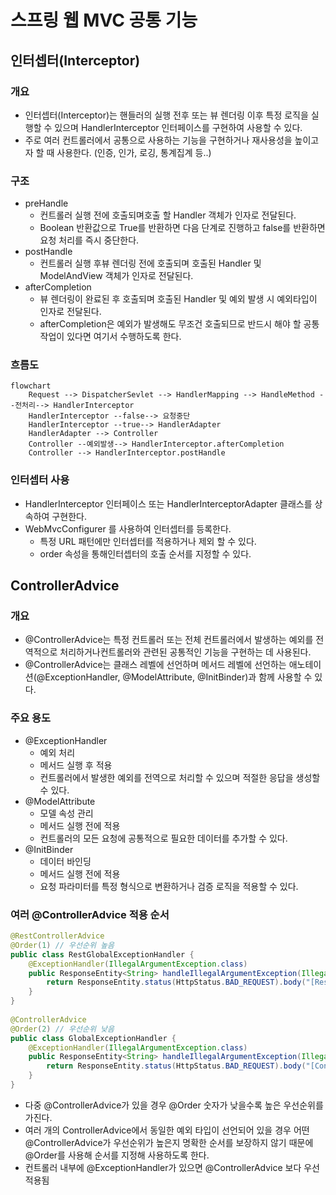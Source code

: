 # 스프링 웹 MVC 공통 기능
## 인터셉터(Interceptor)
### 개요
* 인터셉터(Interceptor)는 핸들러의 실행 전후 또는 뷰 렌더링 이후 특정 로직을 실행할 수 있으며 HandlerInterceptor 인터페이스를 구현하여 사용할 수 있다.
* 주로 여러 컨트롤러에서 공통으로 사용하는 기능을 구현하거나 재사용성을 높이고자 할 때 사용한다. (인증, 인가, 로깅, 통계집계 등..)

### 구조
* preHandle
  * 컨트롤러 실행 전에 호출되며호출 할 Handler 객체가 인자로 전달된다.
  * Boolean 반환값으로 True를 반환하면 다음 단계로 진행하고 false를 반환하면 요청 처리를 즉시 중단한다.
* postHandle
  * 컨트롤러 실행 후뷰 렌더링 전에 호출되며 호출된 Handler 및 ModelAndView 객체가 인자로 전달된다.
* afterCompletion
  * 뷰 렌더링이 완료된 후 호출되며 호출된 Handler 및 예외 발생 시 예외타입이 인자로 전달된다.
  * afterCompletion은 예외가 발생해도 무조건 호출되므로 반드시 해야 할 공통 작업이 있다면 여기서 수행하도록 한다.

### 흐름도
```mermaid
flowchart
    Request --> DispatcherSevlet --> HandlerMapping --> HandleMethod --전처리--> HandlerInterceptor
    HandlerInterceptor --false--> 요청중단
    HandlerInterceptor --true--> HandlerAdapter
    HandlerAdapter --> Controller
    Controller --예외발생--> HandlerInterceptor.afterCompletion
    Controller --> HandlerInterceptor.postHandle
```

### 인터셉터 사용
* HandlerInterceptor 인터페이스 또는 HandlerInterceptorAdapter 클래스를 상속하여 구현한다.
* WebMvcConfigurer 를 사용하여 인터셉터를 등록한다.
  * 특정 URL 패턴에만 인터셉터를 적용하거나 제외 할 수 있다.
  * order 속성을 통해인터셉터의 호출 순서를 지정할 수 있다.

## ControllerAdvice
### 개요
* @ControllerAdvice는 특정 컨트롤러 또는 전체 컨트롤러에서 발생하는 예외를 전역적으로 처리하거나컨트롤러와 관련된 공통적인 기능을 구현하는 데 사용된다.
* @ControllerAdvice는 클래스 레벨에 선언하며 메서드 레벨에 선언하는 애노테이션(@ExceptionHandler, @ModelAttribute, @InitBinder)과 함께 사용할 수 있다.

### 주요 용도
* @ExceptionHandler
  * 예외 처리
  * 메서드 실행 후 적용
  * 컨트롤러에서 발생한 예외를 전역으로 처리할 수 있으며 적절한 응답을 생성할 수 있다.
* @ModelAttribute
  * 모델 속성 관리
  * 메서드 실행 전에 적용
  * 컨트롤러의 모든 요청에 공통적으로 필요한 데이터를 추가할 수 있다.
* @InitBinder
  * 데이터 바인딩
  * 메서드 실행 전에 적용
  * 요청 파라미터를 특정 형식으로 변환하거나 검증 로직을 적용할 수 있다.

### 여러 @ControllerAdvice 적용 순서
```java
@RestControllerAdvice
@Order(1) // 우선순위 높음
public class RestGlobalExceptionHandler {
    @ExceptionHandler(IllegalArgumentException.class)
    public ResponseEntity<String> handleIllegalArgumentException(IllegalArgumentException ex) {
        return ResponseEntity.status(HttpStatus.BAD_REQUEST).body("[RestControllerAdvice] Error: " + ex.getMessage());
    }
}
 
@ControllerAdvice
@Order(2) // 우선순위 낮음
public class GlobalExceptionHandler {
    @ExceptionHandler(IllegalArgumentException.class)
    public ResponseEntity<String> handleIllegalArgumentException(IllegalArgumentException ex) {
        return ResponseEntity.status(HttpStatus.BAD_REQUEST).body("[ControllerAdvice] Error: " + ex.getMessage());
    }
}
```
* 다중 @ControllerAdvice가 있을 경우 @Order 숫자가 낮을수록 높은 우선순위를 가진다.
* 여러 개의 ControllerAdvice에서 동일한 예외 타입이 선언되어 있을 경우 어떤 @ControllerAdvice가 우선순위가 높은지 명확한 순서를 보장하지 않기 때문에 @Order를 사용해 순서를 지정해 사용하도록 한다.
* 컨트롤러 내부에 @ExceptionHandler가 있으면 @ControllerAdvice 보다 우선 적용됨

